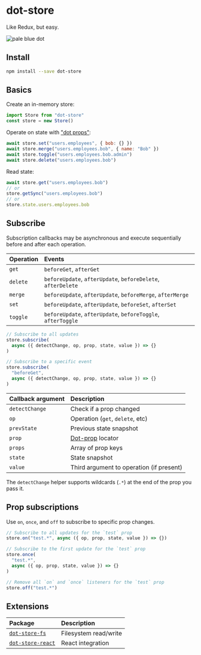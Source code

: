 # dot-store

Like Redux, but easy.

![pale blue dot](https://qph.fs.quoracdn.net/main-qimg-347d2c178e6bf511ee5b91e8276c79fa)

## Install

```bash
npm install --save dot-store
```

## Basics

Create an in-memory store:

```js
import Store from "dot-store"
const store = new Store()
```

Operate on state with ["dot props"](https://github.com/debitoor/dot-prop-immutable#readme):

```js
await store.set("users.employees", { bob: {} })
await store.merge("users.employees.bob", { name: "Bob" })
await store.toggle("users.employees.bob.admin")
await store.delete("users.employees.bob")
```

Read state:

```js
await store.get("users.employees.bob")
// or
store.getSync("users.employees.bob")
// or
store.state.users.employees.bob
```

## Subscribe

Subscription callbacks may be asynchronous and execute sequentially before and after each operation.

| Operation | Events                                                       |
| :-------- | :----------------------------------------------------------- |
| `get`     | `beforeGet`, `afterGet`                                      |
| `delete`  | `beforeUpdate`, `afterUpdate`, `beforeDelete`, `afterDelete` |
| `merge`   | `beforeUpdate`, `afterUpdate`, `beforeMerge`, `afterMerge`   |
| `set`     | `beforeUpdate`, `afterUpdate`, `beforeSet`, `afterSet`       |
| `toggle`  | `beforeUpdate`, `afterUpdate`, `beforeToggle`, `afterToggle` |

```js
// Subscribe to all updates
store.subscribe(
  async ({ detectChange, op, prop, state, value }) => {}
)

// Subscribe to a specific event
store.subscribe(
  "beforeGet",
  async ({ detectChange, op, prop, state, value }) => {}
)
```

| Callback argument | Description                                                               |
| :---------------- | :------------------------------------------------------------------------ |
| `detectChange`    | Check if a prop changed                                                   |
| `op`              | Operation (`get`, `delete`, etc)                                          |
| `prevState`       | Previous state snapshot                                                   |
| `prop`            | [Dot-prop](https://github.com/debitoor/dot-prop-immutable#readme) locator |
| `props`           | Array of prop keys                                                        |
| `state`           | State snapshot                                                            |
| `value`           | Third argument to operation (if present)                                  |

The `detectChange` helper supports wildcards (`.*`) at the end of the prop you pass it.

## Prop subscriptions

Use `on`, `once`, and `off` to subscribe to specific prop changes.

```js
// Subscribe to all updates for the `test` prop
store.on("test.*", async ({ op, prop, state, value }) => {})

// Subscribe to the first update for the `test` prop
store.once(
  "test.*",
  async ({ op, prop, state, value }) => {}
)

// Remove all `on` and `once` listeners for the `test` prop
store.off("test.*")
```

## Extensions

| Package                                                                                             | Description           |
| :-------------------------------------------------------------------------------------------------- | :-------------------- |
| [`dot-store-fs`](https://github.com/invrs/dot-store/tree/master/packages/dot-store-fs#readme)       | Filesystem read/write |
| [`dot-store-react`](https://github.com/invrs/dot-store/tree/master/packages/dot-store-react#readme) | React integration     |
